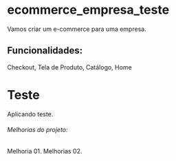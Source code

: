 # ecommerce_empresa_teste
Vamos criar um e-commerce para uma empresa.

## Funcionalidades:

Checkout, Tela de Produto, Catálogo, Home

# Teste
Aplicando teste.

###### Melhorias do projeto:

Melhoria 01.
Melhorias 02.

